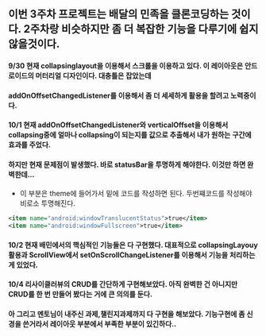 ## 이번 3주차 프로젝트는 배달의 민족을 클론코딩하는 것이다. 2주차랑 비슷하지만 좀 더 복잡한 기능을 다루기에 쉽지 않을것이다.
#### 9/30 현재 collapsinglayout을 이용해서 스크롤을 이용하고 있다. 이 레이아웃은 안드로이드의 머터리얼 디자인이다. 대충틀은 잡았는데  
#### addOnOffsetChangedListener를 이용해서 좀 더 세세하게 활용을 할려고 노력중이다.
#### 10/1 현재 addOnOffsetChangedListener와 verticalOffset을 이용해서 collapsing중에 얼마나 collapsing이 되는지를 값으로 추출해서 내가 원하는 구간에 효과를 주었다.  
#### 하지만 현재 문제점이 발생했다. 바로 statusBar을 투명하게 해야한다. 이것만 하면 완벽한데...
- 이 부분은 theme에 들어가서 밑에 코드를 작성하면 된다. 두번쨰코드를 작성해야 비로소 투명해진다.
```.xml
<item name="android:windowTranslucentStatus">true</item>
<item name="android:windowFullscreen">true</item>
```
#### 10/2 현재 배민에서의 핵심적인 기능들은 다 구현했다. 대표적으로 collapsingLayouy활용과 ScrollView에서 setOnScrollChangeListener를 이용해서 기능을 처리하는 게 있었다.
#### 10/4 리사이클러뷰의 CRUD를 간단하게 구현해보았다. 아직 완벽한 건 아니지만 CRUD를 한 번 만들어 봤다는 거에 큰 의의를 둔다.
#### 아 그리고 멘토님이 내주신 과제,챌린지과제까지 다 구현을 해보았다. 기능구현에 좀 신경을 쓴거라서 레이아웃 부분에서 부족한 부분이 있긴하다.. 
